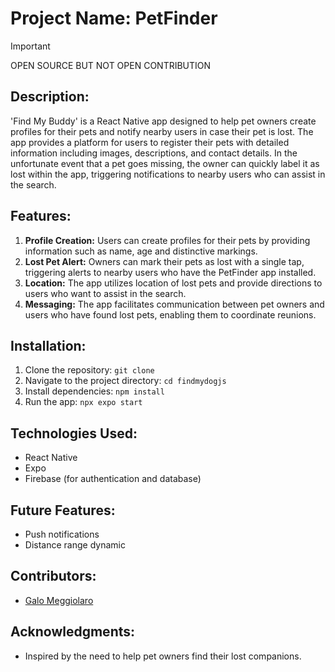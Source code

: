 # Project Name: PetFinder

> [!IMPORTANT]  
> OPEN SOURCE BUT NOT OPEN CONTRIBUTION

## Description:
'Find My Buddy' is a React Native app designed to help pet owners create profiles for their pets and notify nearby users in case their pet is lost. The app provides a platform for users to register their pets with detailed information including images, descriptions, and contact details. In the unfortunate event that a pet goes missing, the owner can quickly label it as lost within the app, triggering notifications to nearby users who can assist in the search.

## Features:
1. **Profile Creation:** Users can create profiles for their pets by providing information such as name, age and distinctive markings.
2. **Lost Pet Alert:** Owners can mark their pets as lost with a single tap, triggering alerts to nearby users who have the PetFinder app installed.
3. **Location:** The app utilizes location of lost pets and provide directions to users who want to assist in the search.
5. **Messaging:** The app facilitates communication between pet owners and users who have found lost pets, enabling them to coordinate reunions.

## Installation:
1. Clone the repository: `git clone`
2. Navigate to the project directory: `cd findmydogjs`
3. Install dependencies: `npm install`
4. Run the app: `npx expo start`

## Technologies Used:
- React Native
- Expo
- Firebase (for authentication and database)

## Future Features:
- Push notifications
- Distance range dynamic

## Contributors:
- [Galo Meggiolaro](https://github.com/GaloMegg)

## Acknowledgments:
- Inspired by the need to help pet owners find their lost companions.
  